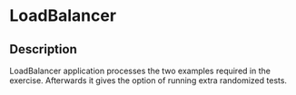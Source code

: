 # LoadBalancer

## Description
LoadBalancer application processes the two examples required in the exercise. Afterwards it gives the option of running extra randomized tests.

